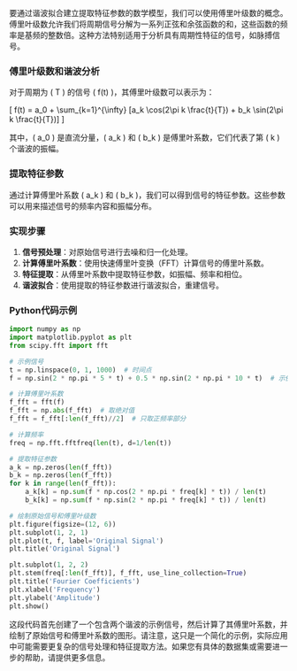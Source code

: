 要通过谐波拟合建立提取特征参数的数学模型，我们可以使用傅里叶级数的概念。傅里叶级数允许我们将周期信号分解为一系列正弦和余弦函数的和，这些函数的频率是基频的整数倍。这种方法特别适用于分析具有周期性特征的信号，如脉搏信号。

### 傅里叶级数和谐波分析

对于周期为 \( T \) 的信号 \( f(t) \)，其傅里叶级数可以表示为：

\[ f(t) = a_0 + \sum_{k=1}^{\infty} [a_k \cos(2\pi k \frac{t}{T}) + b_k \sin(2\pi k \frac{t}{T})] \]

其中，\( a_0 \) 是直流分量，\( a_k \) 和 \( b_k \) 是傅里叶系数，它们代表了第 \( k \) 个谐波的振幅。

### 提取特征参数

通过计算傅里叶系数 \( a_k \) 和 \( b_k \)，我们可以得到信号的特征参数。这些参数可以用来描述信号的频率内容和振幅分布。

### 实现步骤

1. **信号预处理**：对原始信号进行去噪和归一化处理。
2. **计算傅里叶系数**：使用快速傅里叶变换（FFT）计算信号的傅里叶系数。
3. **特征提取**：从傅里叶系数中提取特征参数，如振幅、频率和相位。
4. **谐波拟合**：使用提取的特征参数进行谐波拟合，重建信号。

### Python代码示例

```python
import numpy as np
import matplotlib.pyplot as plt
from scipy.fft import fft

# 示例信号
t = np.linspace(0, 1, 1000)  # 时间点
f = np.sin(2 * np.pi * 5 * t) + 0.5 * np.sin(2 * np.pi * 10 * t)  # 示例信号，包含两个谐波

# 计算傅里叶系数
f_fft = fft(f)
f_fft = np.abs(f_fft)  # 取绝对值
f_fft = f_fft[:len(f_fft)//2]  # 只取正频率部分

# 计算频率
freq = np.fft.fftfreq(len(t), d=1/len(t))

# 提取特征参数
a_k = np.zeros(len(f_fft))
b_k = np.zeros(len(f_fft))
for k in range(len(f_fft)):
    a_k[k] = np.sum(f * np.cos(2 * np.pi * freq[k] * t)) / len(t)
    b_k[k] = np.sum(f * np.sin(2 * np.pi * freq[k] * t)) / len(t)

# 绘制原始信号和傅里叶级数
plt.figure(figsize=(12, 6))
plt.subplot(1, 2, 1)
plt.plot(t, f, label='Original Signal')
plt.title('Original Signal')

plt.subplot(1, 2, 2)
plt.stem(freq[:len(f_fft)], f_fft, use_line_collection=True)
plt.title('Fourier Coefficients')
plt.xlabel('Frequency')
plt.ylabel('Amplitude')
plt.show()
```

这段代码首先创建了一个包含两个谐波的示例信号，然后计算了其傅里叶系数，并绘制了原始信号和傅里叶系数的图形。请注意，这只是一个简化的示例，实际应用中可能需要更复杂的信号处理和特征提取方法。如果您有具体的数据集或需要进一步的帮助，请提供更多信息。
